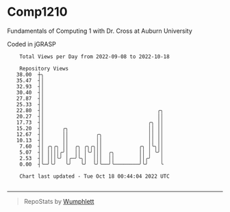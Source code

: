 # Comp1210
Fundamentals of Computing 1 with Dr. Cross at Auburn University

Coded in jGRASP

```
    Total Views per Day from 2022-09-08 to 2022-10-18

    Repository Views
   38.00  ┼╮
   35.47  ┤│
   32.93  ┤│
   30.40  ┤│
   27.87  ┤│
   25.33  ┤│
   22.80  ┤│                                     ╭╮
   20.27  ┤│                                     ││
   17.73  ┤│                                  ╭╮ ││
   15.20  ┤│      ╭╮                          ││ ││
   12.67  ┤│      ││         ╭╮               ││ ││
   10.13  ┤│      ││         ││               ││ ││
    7.60  ┤│ ╭╮╭╮ ││  ╭╮ ╭╮╭╮││            ╭╮ │╰╮││
    5.07  ┤│ ││││╭╯│  ││ │╰╯│││  ╭╮        ││ │ ╰╯│
    2.53  ┤│ │││╰╯ │╭─╯╰╮│  │││  ││        ││╭╯   │
    0.00  ┤╰─╯╰╯   ╰╯   ╰╯  ╰╯╰──╯╰────────╯╰╯    ╰

    Chart last updated - Tue Oct 18 00:44:04 2022 UTC
    
```

---

> RepoStats by [Wumphlett](https://github.com/Wumphlett)
